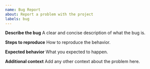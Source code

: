 ```yaml
---
name: Bug Report
about: Report a problem with the project
labels: bug
---
```


**Describe the bug**
A clear and concise description of what the bug is.

**Steps to reproduce**
How to reproduce the behavior.

**Expected behavior**
What you expected to happen.

**Additional context**
Add any other context about the problem here.
